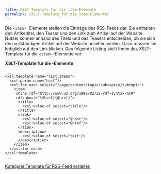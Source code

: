 ```yaml
---
title: XSLT-Template für die item-Elemente
permalink: /XSLT-Template_für_die_item-Elemente/
---
```


Die `<item>` -Elemente stellen die Einträge des RSS-Feeds dar. Sie enthalten den Artikeltitel, den Teaser und den Link zum Artikel auf der Website. Nutzer können anhand des Titels und des Teasers entscheiden, ob sie sich den vollständigen Artikel auf der Website ansehen wollen. Dazu müssen sie lediglich auf den Link klicken. Das folgende Listing stellt Ihnen das XSLT-Template für die `<item>` -Elemente vor:

**XSLT-Template für die <item>-Elemente**

~~~~ {.xml}
...
<xsl:template name="list.items">
  <xsl:param name="host"/>
  <xsl:for-each select="/page/content/topic/subtopics/subtopic">
    <item
     xmlns:rdf="http://www.w3.org/1999/02/22-rdf-syntax-ns#"
     rdf:about="{$host}{@href}">
      <title>
        <xsl:value-of select="title"/>
      </title>
      <link>
        <xsl:value-of select="$host"/>
        <xsl:value-of select="@href"/>
      </link>
      <description>
        <xsl:value-of select="text"/>
      </description>
    </item>
  </xsl:for-each>
</xsl:template>
...
~~~~

[Kategorie:Template für RSS-Feed erstellen](/Kategorie:Template_für_RSS-Feed_erstellen )